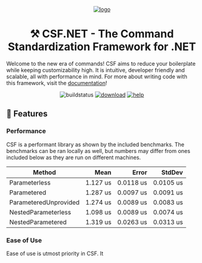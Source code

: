 <p align="center">
    <a href="https://github.com/csmir/CSF.NET/wiki">
        <img src="https://user-images.githubusercontent.com/68127614/199816747-eadf3197-8be7-460a-879a-ae5ad2a903af.png" alt="logo">
    </a>
</p>

<h1 align="center">
    ⚒️ CSF.NET - The Command Standardization Framework for .NET
</h1>

Welcome to the new era of commands! CSF aims to reduce your boilerplate while keeping customizability high. It is intuitive, developer friendly and scalable, all with performance in mind. For more about writing code with this framework, visit the [documentation](https://github.com/csmir/CSF.NET/wiki)!

<p align="center">
    <img alt="buildstatus" src="https://img.shields.io/github/actions/workflow/status/csmir/CSF.NET/dotnet.yml?branch=master&style=for-the-badge">
    <a href="https://nuget.org/packages/CSF.NET"><img alt="download" src="https://img.shields.io/static/v1?style=for-the-badge&message=download%20on%20nuget&color=004880&logo=NuGet&logoColor=FFFFFF&label="></a>
    <a href="https://discord.gg/T7hCvShAx5"><img alt="help" src="https://img.shields.io/discord/1092510256384450652?style=for-the-badge"></a>
</p>

## 📍 Features
### Performance

CSF is a performant library as shown by the included benchmarks. The benchmarks can be ran locally as well, but numbers may differ from ones included below as they are run on different machines.

|                Method |     Mean |     Error |    StdDev |
|---------------------- |---------:|----------:|----------:|
|         Parameterless | 1.127 us | 0.0118 us | 0.0105 us |
|           Parametered | 1.287 us | 0.0097 us | 0.0091 us |
| ParameteredUnprovided | 1.274 us | 0.0089 us | 0.0083 us |
|   NestedParameterless | 1.098 us | 0.0089 us | 0.0074 us |
|     NestedParametered | 1.319 us | 0.0263 us | 0.0313 us |

### Ease of Use

Ease of use is utmost priority in CSF. It 

##
